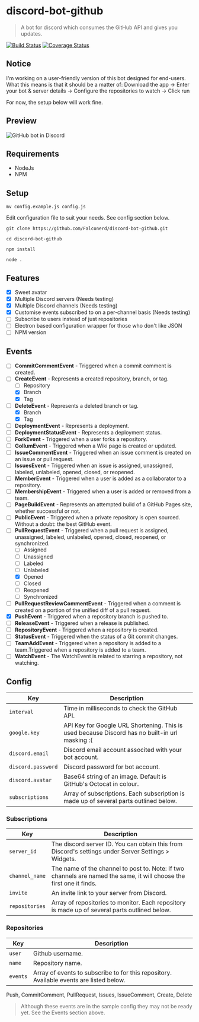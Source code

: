 # discord-bot-github
> A bot for discord which consumes the GitHub API and gives you updates.

[![Build Status](https://travis-ci.org/Falconerd/discord-bot-github.svg?branch=master)](https://travis-ci.org/Falconerd/discord-bot-github) [![Coverage Status](https://coveralls.io/repos/Falconerd/discord-bot-github/badge.svg?branch=master&service=github)](https://coveralls.io/github/Falconerd/discord-bot-github?branch=master)

## Notice
I'm working on a user-friendly version of this bot designed for end-users.
What this means is that it should be a matter of:
Download the app →
Enter your bot & server details →
Configure the repositories to watch →
Click run

For now, the setup below will work fine.

## Preview
![GitHub bot in Discord](http://i.imgur.com/hjwC1UG.png)

## Requirements
- NodeJs
- NPM

## Setup
`mv config.example.js config.js`

Edit configuration file to suit your needs. See config section below.

`git clone https://github.com/Falconerd/discord-bot-github.git`

`cd discord-bot-github`

`npm install`

`node .`

## Features
- [x] Sweet avatar
- [x] Multiple Discord servers (Needs testing)
- [x] Multiple Discord channels (Needs testing)
- [x] Customise events subscribed to on a per-channel basis (Needs testing)
- [ ] Subscribe to users instead of just repositories
- [ ] Electron based configuration wrapper for those who don't like JSON
- [ ] NPM version

## Events
- [ ] __CommitCommentEvent__ - Triggered when a commit comment is created.
- [ ] __CreateEvent__ - Represents a created repository, branch, or tag.
  - [ ] Repository
  - [x] Branch
  - [x] Tag
- [ ] __DeleteEvent__ - Represents a deleted branch or tag.
  - [x] Branch
  - [x] Tag
- [ ] __DeploymentEvent__ - Represents a deployment.
- [ ] __DeploymentStatusEvent__ - Represents a deployment status.
- [ ] __ForkEvent__ - Triggered when a user forks a repository.
- [ ] __GollumEvent__ - Triggered when a Wiki page is created or updated.
- [ ] __IssueCommentEvent__ - Triggered when an issue comment is created on an issue or pull request.
- [ ] __IssuesEvent__ - Triggered when an issue is assigned, unassigned, labeled, unlabeled, opened, closed, or reopened.
- [ ] __MemberEvent__ - Triggered when a user is added as a collaborator to a repository.
- [ ] __MembershipEvent__ - Triggered when a user is added or removed from a team.
- [ ] __PageBuildEvent__ - Represents an attempted build of a GitHub Pages site, whether successful or not.
- [ ] __PublicEvent__ - Triggered when a private repository is open sourced. Without a doubt: the best GitHub event.
- [ ] __PullRequestEvent__ - Triggered when a pull request is assigned, unassigned, labeled, unlabeled, opened, closed, reopened, or synchronized.
  - [ ] Assigned
  - [ ] Unassigned
  - [ ] Labeled
  - [ ] Unlabeled
  - [x] Opened
  - [ ] Closed
  - [ ] Reopened
  - [ ] Synchronized
- [ ] __PullRequestReviewCommentEvent__ - Triggered when a comment is created on a portion of the unified diff of a pull request.
- [x] __PushEvent__ - Triggered when a repository branch is pushed to.
- [ ] __ReleaseEvent__ - Triggered when a release is published.
- [ ] __RepositoryEvent__ - Triggered when a repository is created.
- [ ] __StatusEvent__ - Triggered when the status of a Git commit changes.
- [ ] __TeamAddEvent__ - Triggered when a repository is added to a team.Triggered when a repository is added to a team.
- [ ] __WatchEvent__ - The WatchEvent is related to starring a repository, not watching.

## Config
| Key                | Description
| ------------------ | -----------
| `interval`         | Time in milliseconds to check the GitHub API.
| `google.key`       | API Key for Google URL Shortening. This is used because Discord has no built-in url masking :(
| `discord.email`    | Discord email account associted with your bot account.
| `discord.password` | Discord password for bot account.
| `discord.avatar`   | Base64 string of an image. Default is GitHub's Octocat in colour.
| `subscriptions`    |  Array of subscriptions. Each subscription is made up of several parts outlined below.

### Subscriptions
| Key            | Description
| -------------- | -----------
| `server_id`    | The discord server ID. You can obtain this from Discord's settings under Server Settings > Widgets.
| `channel_name` | The name of the channel to post to. Note: If two channels are named the same, it will choose the first one it finds.
| `invite`       | An invite link to your server from Discord.
| `repositories` | Array of repositories to monitor. Each repository is made up of several parts outlined below.

### Repositories
| Key            | Description
| ---------| -----------
| `user`   | Github username.
| `name`   | Repository name.
| `events` | Array of events to subscribe to for this repository. Available events are listed below.

Push, CommitComment, PullRequest, Issues, IssueComment, Create, Delete

> Although these events are in the sample config they may not be ready yet. See the Events section above.
